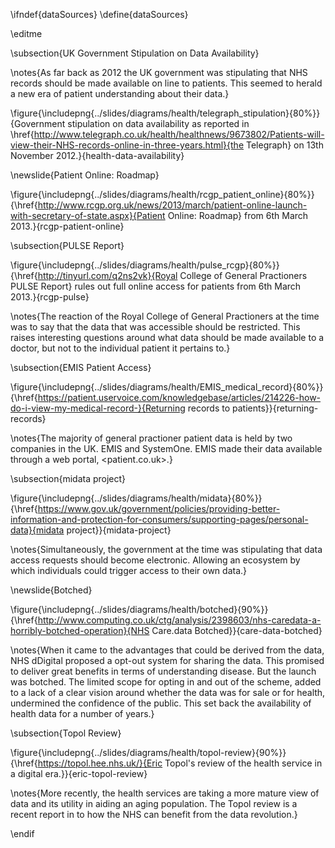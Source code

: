 \ifndef{dataSources}
\define{dataSources}

\editme

\subsection{UK Government Stipulation on Data Availability}

\notes{As far back as 2012 the UK government was stipulating that NHS records should be made available on line to patients. This seemed to herald a new era of patient understanding about their data.}

\figure{\includepng{../slides/diagrams/health/telegraph_stipulation}{80%}}{Government stipulation on data availability as reported in \href{http://www.telegraph.co.uk/health/healthnews/9673802/Patients-will-view-their-NHS-records-online-in-three-years.html}{the Telegraph} on 13th November 2012.}{health-data-availability}

\newslide{Patient Online: Roadmap}

\figure{\includepng{../slides/diagrams/health/rcgp_patient_online}{80%}}{\href{http://www.rcgp.org.uk/news/2013/march/patient-online-launch-with-secretary-of-state.aspx}{Patient Online: Roadmap} from 6th March 2013.}{rcgp-patient-online}

\subsection{PULSE Report}

\figure{\includepng{../slides/diagrams/health/pulse_rcgp}{80%}}{\href{http://tinyurl.com/q2ns2vk}{Royal College of General Practioners PULSE Report} rules out full online access for patients from 6th March 2013.}{rcgp-pulse}

\notes{The reaction of the Royal College of General Practioners at the time was to say that the data that was accessible should be restricted. This raises interesting questions around what data should be made available to a doctor, but not to the individual patient it pertains to.}

    
\subsection{EMIS Patient Access}

\figure{\includepng{../slides/diagrams/health/EMIS_medical_record}{80%}}{\href{https://patient.uservoice.com/knowledgebase/articles/214226-how-do-i-view-my-medical-record-}{Returning records to patients}}{returning-records}

\notes{The majority of general practioner patient data is held by two companies in the UK. EMIS and SystemOne. EMIS made their data available through a web portal, <patient.co.uk>.}

\subsection{midata project}

\figure{\includepng{../slides/diagrams/health/midata}{80%}}{\href{https://www.gov.uk/government/policies/providing-better-information-and-protection-for-consumers/supporting-pages/personal-data}{midata project}}{midata-project}

\notes{Simultaneously, the government at the time was stipulating that data access requests should become electronic. Allowing an ecosystem by which individuals could trigger access to their own data.}

\newslide{Botched}

\figure{\includepng{../slides/diagrams/health/botched}{90%}}{\href{http://www.computing.co.uk/ctg/analysis/2398603/nhs-caredata-a-horribly-botched-operation}{NHS Care.data Botched}}{care-data-botched}

\notes{When it came to the advantages that could be derived from the data, NHS dDigital proposed a opt-out system for sharing the data. This promised to deliver great benefits in terms of understanding disease. But the launch was botched. The limited scope for opting in and out of the scheme, added to a lack of a clear vision around whether the data was for sale or for health, undermined the confidence of the public. This set back the availability of health data for a number of years.}

\subsection{Topol Review}

\figure{\includepng{../slides/diagrams/health/topol-review}{90%}}{\href{https://topol.hee.nhs.uk/}{Eric Topol's review of the health service in a digital era.}}{eric-topol-review}

\notes{More recently, the health services are taking a more mature view of data and its utility in aiding an aging population. The Topol review is a recent report in to how the NHS can benefit from the data revolution.}

\endif
